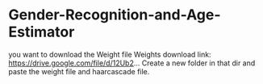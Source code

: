 # Gender-Recognition-and-Age-Estimator
you want to download the Weight file
 Weights download link: https://drive.google.com/file/d/12Ub2...
Create a new folder in that dir and paste the weight file and haarcascade file.
